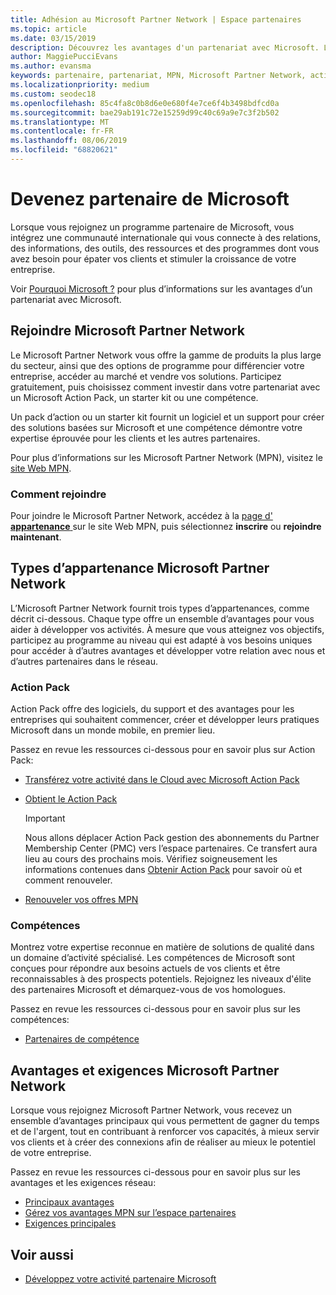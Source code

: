 ```yaml
---
title: Adhésion au Microsoft Partner Network | Espace partenaires
ms.topic: article
ms.date: 03/15/2019
description: Découvrez les avantages d'un partenariat avec Microsoft. Le Microsoft Partner Network vous offre la gamme de produits la plus large du secteur, ainsi que des options de programme pour différencier votre entreprise, accéder au marché et vendre vos solutions.
author: MaggiePucciEvans
ms.author: evansma
keywords: partenaire, partenariat, MPN, Microsoft Partner Network, action pack, MAPS, abonnement action pack, avantages, avantages MPN, adhésion, argent, or, compétences
ms.localizationpriority: medium
ms.custom: seodec18
ms.openlocfilehash: 85c4fa8c0b8d6e0e680f4e7ce6f4b3498bdfcd0a
ms.sourcegitcommit: bae29ab191c72e15259d99c40c69a9e7c3f2b502
ms.translationtype: MT
ms.contentlocale: fr-FR
ms.lasthandoff: 08/06/2019
ms.locfileid: "68820621"
---
```

# <a name="partner-with-microsoft"></a>Devenez partenaire de Microsoft

Lorsque vous rejoignez un programme partenaire de Microsoft, vous intégrez une communauté internationale qui vous connecte à des relations, des informations, des outils, des ressources et des programmes dont vous avez besoin pour épater vos clients et stimuler la croissance de votre entreprise.

Voir [Pourquoi Microsoft ?](https://partner.microsoft.com/business-opportunities/why-microsoft) pour plus d’informations sur les avantages d’un partenariat avec Microsoft. 

## <a name="join-the-microsoft-partner-network"></a>Rejoindre Microsoft Partner Network

<!-- 12/5/18 The content below was copied and pasted directly from the Membership page of the MPN site (https://partner.microsoft.com/membership)-->

Le Microsoft Partner Network vous offre la gamme de produits la plus large du secteur, ainsi que des options de programme pour différencier votre entreprise, accéder au marché et vendre vos solutions. Participez gratuitement, puis choisissez comment investir dans votre partenariat avec un Microsoft Action Pack, un starter kit ou une compétence.

Un pack d’action ou un starter kit fournit un logiciel et un support pour créer des solutions basées sur Microsoft et une compétence démontre votre expertise éprouvée pour les clients et les autres partenaires.

Pour plus d’informations sur les Microsoft Partner Network (MPN), visitez le [site Web MPN](https://partner.microsoft.com/commercial).

### <a name="how-to-join"></a>Comment rejoindre

Pour joindre le Microsoft Partner Network, accédez à la [page d' **appartenance** ](https://partner.microsoft.com/membership) sur le site Web MPN, puis sélectionnez **inscrire** ou **rejoindre maintenant**.

## <a name="microsoft-partner-network-membership-types"></a>Types d’appartenance Microsoft Partner Network

<!-- 12/5/18 The content below was copied and pasted directly from the Membership pages of the MPN site (https://partner.microsoft.com/membership)-->

L’Microsoft Partner Network fournit trois types d’appartenances, comme décrit ci-dessous. Chaque type offre un ensemble d’avantages pour vous aider à développer vos activités. À mesure que vous atteignez vos objectifs, participez au programme au niveau qui est adapté à vos besoins uniques pour accéder à d’autres avantages et développer votre relation avec nous et d’autres partenaires dans le réseau.

### <a name="action-pack"></a>Action Pack

Action Pack offre des logiciels, du support et des avantages pour les entreprises qui souhaitent commencer, créer et développer leurs pratiques Microsoft dans un monde mobile, en premier lieu. 

Passez en revue les ressources ci-dessous pour en savoir plus sur Action Pack:

- [Transférez votre activité dans le Cloud avec Microsoft Action Pack](https://partner.microsoft.com/membership/action-pack)
- [Obtient le Action Pack](mpn-get-action-pack.md)
  
    >[!IMPORTANT]
    >Nous allons déplacer Action Pack gestion des abonnements du Partner Membership Center (PMC) vers l’espace partenaires. Ce transfert aura lieu au cours des prochains mois. Vérifiez soigneusement les informations contenues dans [Obtenir Action Pack](mpn-get-action-pack.md) pour savoir où et comment renouveler.  

- [Renouveler vos offres MPN](renew-mpn-offers.md)

### <a name="competencies"></a>Compétences

Montrez votre expertise reconnue en matière de solutions de qualité dans un domaine d’activité spécialisé. Les compétences de Microsoft sont conçues pour répondre aux besoins actuels de vos clients et être reconnaissables à des prospects potentiels. Rejoignez les niveaux d'élite des partenaires Microsoft et démarquez-vous de vos homologues.

Passez en revue les ressources ci-dessous pour en savoir plus sur les compétences:

- [Partenaires de compétence](https://partner.microsoft.com/membership/competencies)

## <a name="microsoft-partner-network-benefits-and-requirements"></a>Avantages et exigences Microsoft Partner Network

Lorsque vous rejoignez Microsoft Partner Network, vous recevez un ensemble d’avantages principaux qui vous permettent de gagner du temps et de l'argent, tout en contribuant à renforcer vos capacités, à mieux servir vos clients et à créer des connexions afin de réaliser au mieux le potentiel de votre entreprise.

Passez en revue les ressources ci-dessous pour en savoir plus sur les avantages et les exigences réseau:

- [Principaux avantages](https://partner.microsoft.com/membership/core-benefits#simple-tab-content-1)
- [Gérez vos avantages MPN sur l’espace partenaires](manage-your-partner-network-benefits.md)
- [Exigences principales](https://partner.microsoft.com/membership/core-benefits#simple-tab-content-2)

## <a name="see-also"></a>Voir aussi
- [Développez votre activité partenaire Microsoft](grow-your-business.md)
